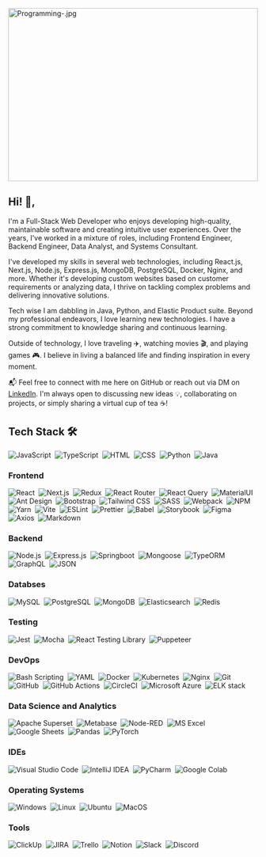 <img title="Programming-.jpg" src="https://cdn.dribbble.com/users/2552489/screenshots/16773236/media/f9558e3a4f065c6be66d5d33564b2683.png" width="100%" height="350" >

## Hi! 👋,

I'm a Full-Stack Web Developer who enjoys developing high-quality, maintainable software and creating intuitive user experiences. Over the years, I've worked in a mixture of roles, including Frontend Engineer, Backend Engineer, Data Analyst, and Systems Consultant.

I've developed my skills in several web technologies, including React.js, Next.js, Node.js, Express.js, MongoDB, PostgreSQL, Docker, Nginx, and more. Whether it's developing custom websites based on customer requirements or analyzing data, I thrive on tackling complex problems and delivering innovative solutions.

Tech wise I am dabbling in Java, Python, and Elastic Product suite. Beyond my professional endeavors, I love learning new technologies. I have a strong commitment to knowledge sharing and continuous learning.

Outside of technology, I love traveling ✈️, watching movies 🎬, and playing games 🎮. I believe in living a balanced life and finding inspiration in every moment.

📬 Feel free to connect with me here on GitHub or reach out via DM on [LinkedIn](https://linkedin.com/in/kosceea). I'm always open to discussing new ideas 💡, collaborating on projects, or simply sharing a virtual cup of tea ☕!
<br />


<!-- <p><img align="center" src="https://github-readme-stats.vercel.app/api?username=koscee&show_icons=true&locale=en" alt="koscee" /></p> -->


## Tech Stack 🛠
![JavaScript](https://img.shields.io/badge/-JavaScript-05122A?style=flat&logo=javascript)&nbsp;
![TypeScript](https://img.shields.io/badge/-Typescript-05122A?style=flat&logo=typescript&logoColor=%231082C3)&nbsp;
![HTML](https://img.shields.io/badge/-HTML-05122A?style=flat&logo=HTML5)&nbsp;
![CSS](https://img.shields.io/badge/-CSS-05122A?style=flat&logo=CSS3&logoColor=1572B6)&nbsp;
![Python](https://img.shields.io/badge/-Python-05122A?style=flat&logo=python&logoColor=%231082C3)&nbsp;
![Java](https://img.shields.io/badge/-Java-05122A?style=flat&logo=Java&logoColor=FFA518)

### Frontend
![React](https://img.shields.io/badge/-React-05122A?style=flat&logo=react)&nbsp;
![Next.js](https://img.shields.io/badge/-Next.js-05122A?style=flat&logo=next.js)&nbsp;
![Redux](https://img.shields.io/badge/-Redux-05122A?style=flat&logo=redux)&nbsp;
![React Router](https://img.shields.io/badge/-React%20Router-05122A?style=flat&logo=react-router)&nbsp;
![React Query](https://img.shields.io/badge/-React%20Query-05122A?style=flat&logo=react-query)&nbsp;
![MaterialUI](https://img.shields.io/badge/-MaterialUI-05122A?style=flat&logo=mui)&nbsp;
![Ant Design](https://img.shields.io/badge/-Ant%20Design-05122A?style=flat&logo=ant-design)&nbsp;
![Bootstrap](https://img.shields.io/badge/-Bootstrap-05122A?style=flat&logo=bootstrap)&nbsp;
![Tailwind CSS](https://img.shields.io/badge/-Tailwind%20CSS-05122A?style=flat&logo=tailwindcss)&nbsp;
![SASS](https://img.shields.io/badge/-SASS-05122A?style=flat&logo=sass)&nbsp;
![Webpack](https://img.shields.io/badge/-Webpack-05122A?style=flat&logo=webpack)&nbsp;
![NPM](https://img.shields.io/badge/-NPM-05122A?style=flat&logo=npm)&nbsp;
![Yarn](https://img.shields.io/badge/-Yarn-05122A?style=flat&logo=yarn)&nbsp;
![Vite](https://img.shields.io/badge/-Vite-05122A?style=flat&logo=vite)&nbsp;
![ESLint](https://img.shields.io/badge/-ESLint-05122A?style=flat&logo=eslint)&nbsp;
![Prettier](https://img.shields.io/badge/-Prettier-05122A?style=flat&logo=prettier)&nbsp;
![Babel](https://img.shields.io/badge/-Babel-05122A?style=flat&logo=babel)&nbsp;
![Storybook](https://img.shields.io/badge/-Storybook-05122A?style=flat&logo=storybook)&nbsp;
![Figma](https://img.shields.io/badge/-Figma-05122A?style=flat&logo=figma)&nbsp;
![Axios](https://img.shields.io/badge/-Axios-05122A?style=flat&logo=axios)&nbsp;
![Markdown](https://img.shields.io/badge/-Markdown-05122A?style=flat&logo=markdown)

### Backend
![Node.js](https://img.shields.io/badge/-Node.js-05122A?style=flat&logo=node.js)&nbsp;
![Express.js](https://img.shields.io/badge/-Express.js-05122A?style=flat&logo=express)&nbsp;
![Springboot](https://img.shields.io/badge/-Springboot-05122A?style=flat&logo=springboot)&nbsp;
![Mongoose](https://img.shields.io/badge/-Mongoose-05122A?style=flat&logo=mongoose)&nbsp;
![TypeORM](https://img.shields.io/badge/-TypeORM-05122A?style=flat&logo=typeorm)&nbsp;
![GraphQL](https://img.shields.io/badge/-GraphQL-05122A?style=flat&logo=graphql)&nbsp;
![JSON](https://img.shields.io/badge/-JSON-05122A?style=flat&logo=json)

### Databses
![MySQL](https://img.shields.io/badge/-MySQL-05122A?style=flat&logo=mysql)&nbsp;
![PostgreSQL](https://img.shields.io/badge/-PostgreSQL-05122A?style=flat&logo=postgresql)&nbsp;
![MongoDB](https://img.shields.io/badge/-MongoDB-05122A?style=flat&logo=mongodb)&nbsp;
![Elasticsearch](https://img.shields.io/badge/-Elasticsearch-05122A?style=flat&logo=elasticsearch)&nbsp;
![Redis](https://img.shields.io/badge/-Redis-05122A?style=flat&logo=redis)

### Testing
![Jest](https://img.shields.io/badge/-Jest-05122A?style=flat&logo=jest)&nbsp;
![Mocha](https://img.shields.io/badge/-Mocha-05122A?style=flat&logo=mocha)&nbsp;
![React Testing Library](https://img.shields.io/badge/-React%20Testing%20Library-05122A?style=flat&logo=react-testing-library)&nbsp;
![Puppeteer](https://img.shields.io/badge/-Puppeteer-05122A?style=flat&logo=puppeteer)

### DevOps
![Bash Scripting](https://img.shields.io/badge/-Bash%20Scripting-05122A?style=flat&logo=gnubash)&nbsp;
![YAML](https://img.shields.io/badge/-YAML-05122A?style=flat&logo=yaml)&nbsp;
![Docker](https://img.shields.io/badge/-Docker-05122A?style=flat&logo=docker)&nbsp;
![Kubernetes](https://img.shields.io/badge/-Kubernetes-05122A?style=flat&logo=kubernetes)&nbsp;
![Nginx](https://img.shields.io/badge/-Nginx-05122A?style=flat&logo=nginx)&nbsp;
![Git](https://img.shields.io/badge/-Git-05122A?style=flat&logo=git)&nbsp;
![GitHub](https://img.shields.io/badge/-GitHub-05122A?style=flat&logo=github)&nbsp;
![GitHub Actions](https://img.shields.io/badge/-GitHub%20Actions-05122A?style=flat&logo=githubactions)&nbsp;
![CircleCI](https://img.shields.io/badge/-CircleCI-05122A?style=flat&logo=circleci)&nbsp;
![Microsoft Azure](https://img.shields.io/badge/-Microsoft%20Azure-05122A?style=flat&logo=microsoftazure)&nbsp;
![ELK stack](https://img.shields.io/badge/-ELK%20stack-05122A?style=flat&logo=elasticstack)

### Data Science and Analytics
![Apache Superset](https://img.shields.io/badge/-Apache%20Superset-05122A?style=flat&logo=apachesuperset)&nbsp;
![Metabase](https://img.shields.io/badge/-Metabase-05122A?style=flat&logo=metabase)&nbsp;
![Node-RED](https://img.shields.io/badge/-NodeRED-05122A?style=flat&logo=nodered&logoColor=%239F0000)&nbsp;
![MS Excel](https://img.shields.io/badge/-MS%20Excel-05122A?style=flat&logo=microsoftexcel)&nbsp;
![Google Sheets](https://img.shields.io/badge/-Google%20Sheet-05122A?style=flat&logo=googlesheets)&nbsp;
![Pandas](https://img.shields.io/badge/-Pandas-05122A?style=flat&logo=pandas)&nbsp;
![PyTorch](https://img.shields.io/badge/-PyTorch-05122A?style=flat&logo=pytorch)

### IDEs
![Visual Studio Code](https://img.shields.io/badge/-Visual%20Studio%20Code-05122A?style=flat&logo=visual-studio-code&logoColor=007ACC)&nbsp;
![IntelliJ IDEA](https://img.shields.io/badge/-IntelliJ%20IDEA-05122A?style=flat&logo=intellijidea)&nbsp;
![PyCharm](https://img.shields.io/badge/-PyCharm-05122A?style=flat&logo=pycharm)&nbsp;
![Google Colab](https://img.shields.io/badge/-Google%20Colab-05122A?style=flat&logo=googlecolab)

### Operating Systems
![Windows](https://img.shields.io/badge/-Windows-05122A?style=flat&logo=windows)&nbsp;
![Linux](https://img.shields.io/badge/-Linux-05122A?style=flat&logo=linux)&nbsp;
![Ubuntu](https://img.shields.io/badge/-Ubuntu-05122A?style=flat&logo=ubuntu)&nbsp;
![MacOS](https://img.shields.io/badge/-MacOS-05122A?style=flat&logo=macos)

### Tools
![ClickUp](https://img.shields.io/badge/-ClickUp-05122A?style=flat&logo=clickup)&nbsp;
![JIRA](https://img.shields.io/badge/-JIRA-05122A?style=flat&logo=jira)&nbsp;
![Trello](https://img.shields.io/badge/-Trello-05122A?style=flat&logo=trello)&nbsp;
![Notion](https://img.shields.io/badge/-Notion-05122A?style=flat&logo=notion)&nbsp;
![Slack](https://img.shields.io/badge/-Slack-05122A?style=flat&logo=slack)&nbsp;
![Discord](https://img.shields.io/badge/-Discord-05122A?style=flat&logo=discord)




